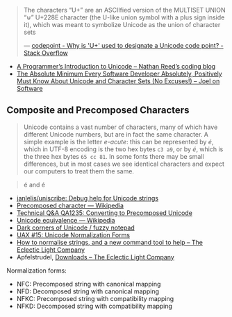 > The characters “U+” are an ASCIIfied version of the MULTISET UNION “⊎” U+228E character (the U-like union symbol with a plus sign inside it), which was meant to symbolize Unicode as the union of character sets
>
> — [codepoint - Why is 'U+' used to designate a Unicode code point? - Stack Overflow](https://stackoverflow.com/questions/1273693/why-is-u-used-to-designate-a-unicode-code-point/8891122#8891122)

- [A Programmer’s Introduction to Unicode – Nathan Reed’s coding blog](http://reedbeta.com/blog/programmers-intro-to-unicode/)
- [The Absolute Minimum Every Software Developer Absolutely, Positively Must Know About Unicode and Character Sets (No Excuses!) – Joel on Software](https://web.archive.org/web/20201212114246/https://www.joelonsoftware.com/2003/10/08/the-absolute-minimum-every-software-developer-absolutely-positively-must-know-about-unicode-and-character-sets-no-excuses/)

## Composite and Precomposed Characters

> Unicode contains a vast number of characters, many of which have different Unicode numbers, but are in fact the same character. A simple example is the letter _e-acute_: this can be represented by _é_, which in UTF-8 encoding is the two hex bytes `c3 a9`, or by _é_, which is the three hex bytes `65 cc 81`. In some fonts there may be small differences, but in most cases we see identical characters and expect our computers to treat them the same.

> é and é

- [janlelis/uniscribe: Debug help for Unicode strings](https://github.com/janlelis/uniscribe)
- [Precomposed character — Wikipedia](https://en.wikipedia.org/wiki/Precomposed_character)
- [Technical Q&A QA1235: Converting to Precomposed Unicode](https://developer.apple.com/library/mac/qa/qa1235/_index.html)
- [Unicode equivalence — Wikipedia](https://en.wikipedia.org/wiki/Unicode_equivalence#Normalization)
- [Dark corners of Unicode / fuzzy notepad](https://eev.ee/blog/2015/09/12/dark-corners-of-unicode/)
- [UAX #15: Unicode Normalization Forms](http://unicode.org/reports/tr15/)
- [How to normalise strings, and a new command tool to help – The Eclectic Light Company](https://eclecticlight.co/2017/04/10/how-to-normalise-strings-and-a-new-command-tool-to-help/)
- Apfelstrudel, [Downloads – The Eclectic Light Company](https://eclecticlight.co/downloads/)

Normalization forms:

- NFC: Precomposed string with canonical mapping
- NFD: Decomposed string with canonical mapping
- NFKC: Precomposed string with compatibility mapping
- NFKD: Decomposed string with compatibility mapping
